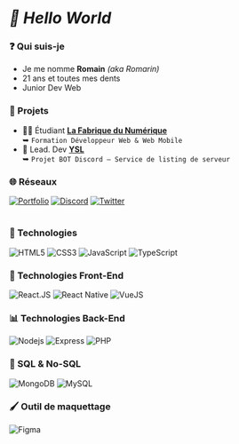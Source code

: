 # *👋 Hello World*
### ❓ Qui suis-je
 - Je me nomme **Romain** *(aka Romarin)*
 - 21 ans et toutes mes dents
 - Junior Dev Web
### 🌱 Projets
 -  🙇‍♂️ Étudiant **[La Fabrique du Numérique](https://fabriquenumerique.fr/)** \
    ➥ `Formation Développeur Web & Web Mobile`
 - 🧠 Lead. Dev **[YSL](https://discord.gg/4zYfYhdHAW)** \
    ➥ `Projet BOT Discord — Service de listing de serveur`
### 🌐 Réseaux
<a href="https://romarin.dev"><img alt="Portfolio" src="https://img.shields.io/badge/-Portfolio-323330?style=flat-square&logo=icloud&logoColor=white"/></a>
<a href="https://discord.bio/p/Romarin"><img alt="Discord" src="https://img.shields.io/badge/-Discord-5865F2?style=flat-square&logo=discord&logoColor=white"/></a> 
<a href="https://twitter.com/RomarinTV"><img alt="Twitter" src="https://img.shields.io/badge/-Twitter-1DA1F2?style=flat-square&logo=twitter&logoColor=white"/></a>

# 
### 🌿 Technologies
![HTML5](https://img.shields.io/badge/-HTML5-323330?style=flat-square&logo=html5)
![CSS3](https://img.shields.io/badge/-CSS3-323330?style=flat-square&logo=css3)
![JavaScript](https://img.shields.io/badge/-JavaScript-323330?style=flat-square&logo=javascript)
![TypeScript](https://img.shields.io/badge/-TypeScript-323330?style=flat-square&logo=TypeScript)
### 🎨 Technologies Front-End
![React.JS](https://img.shields.io/badge/-React-323330?style=flat-square&logo=React)
![React Native](https://img.shields.io/badge/-React%20Native-323330?style=flat-square&logo=React)
![VueJS](https://img.shields.io/badge/-VueJS-323330?style=flat-square&logo=vue.js)
### 📊 Technologies Back-End
![Nodejs](https://img.shields.io/badge/-Node.JS-323330?style=flat-square&logo=Node.js)
![Express](https://img.shields.io/badge/-Express-323330?style=flat-square&logo=express)
![PHP](https://img.shields.io/badge/-PHP-323330?style=flat-square&logo=php)
### 📡 SQL & No-SQL
![MongoDB](https://img.shields.io/badge/-MongoDB-323330?style=flat-square&logo=mongodb)
![MySQL](https://img.shields.io/badge/-MySQL-323330?style=flat-square&logo=mysql)
### 🖌️ Outil de maquettage
![Figma](https://img.shields.io/badge/-Figma-323330?style=flat-square&logo=figma)
